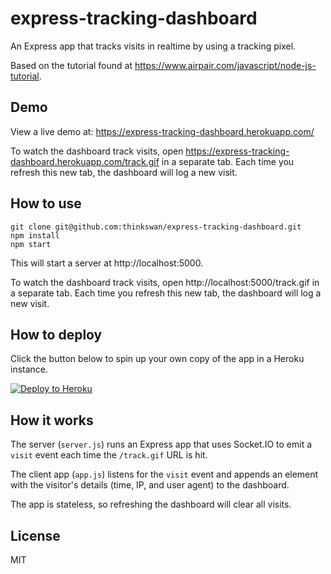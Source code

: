 # express-tracking-dashboard

An Express app that tracks visits in realtime by using a tracking pixel.

Based on the tutorial found at
https://www.airpair.com/javascript/node-js-tutorial.

## Demo

View a live demo at: https://express-tracking-dashboard.herokuapp.com/

To watch the dashboard track visits, open
https://express-tracking-dashboard.herokuapp.com/track.gif in a separate tab.
Each time you refresh this new tab, the dashboard will log a new visit.

## How to use

```
git clone git@github.com:thinkswan/express-tracking-dashboard.git
npm install
npm start
```

This will start a server at http://localhost:5000.

To watch the dashboard track visits, open http://localhost:5000/track.gif in a
separate tab. Each time you refresh this new tab, the dashboard will log a new
visit.

## How to deploy

Click the button below to spin up your own copy of the app in a Heroku
instance.

[![Deploy to Heroku](https://www.herokucdn.com/deploy/button.png)](https://heroku.com/deploy)

## How it works

The server (`server.js`) runs an Express app that uses Socket.IO to emit a
`visit` event each time the `/track.gif` URL is hit.

The client app (`app.js`) listens for the `visit` event and appends an element
with the visitor's details (time, IP, and user agent) to the dashboard.

The app is stateless, so refreshing the dashboard will clear all visits.

## License

MIT
